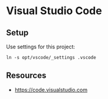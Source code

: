 # Visual Studio Code

## Setup

Use settings for this project:

```
ln -s opt/vscode/_settings .vscode
```

## Resources

- https://code.visualstudio.com
